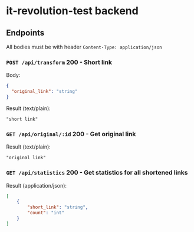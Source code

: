 # it-revolution-test backend

## Endpoints

All bodies must be with header `Content-Type: application/json`

### `POST /api/transform` 200 - Short link

Body:

```json
{
  "original_link": "string"
}
```

Result (text/plain):

```
"short link"
```

### `GET /api/original/:id` 200 - Get original link

Result (text/plain):

```
"original link"
```

### `GET /api/statistics` 200 - Get statistics for all shortened links

Result (application/json):

```json
[
    {
        "short_link": "string",
        "count": "int"
    }
]
```